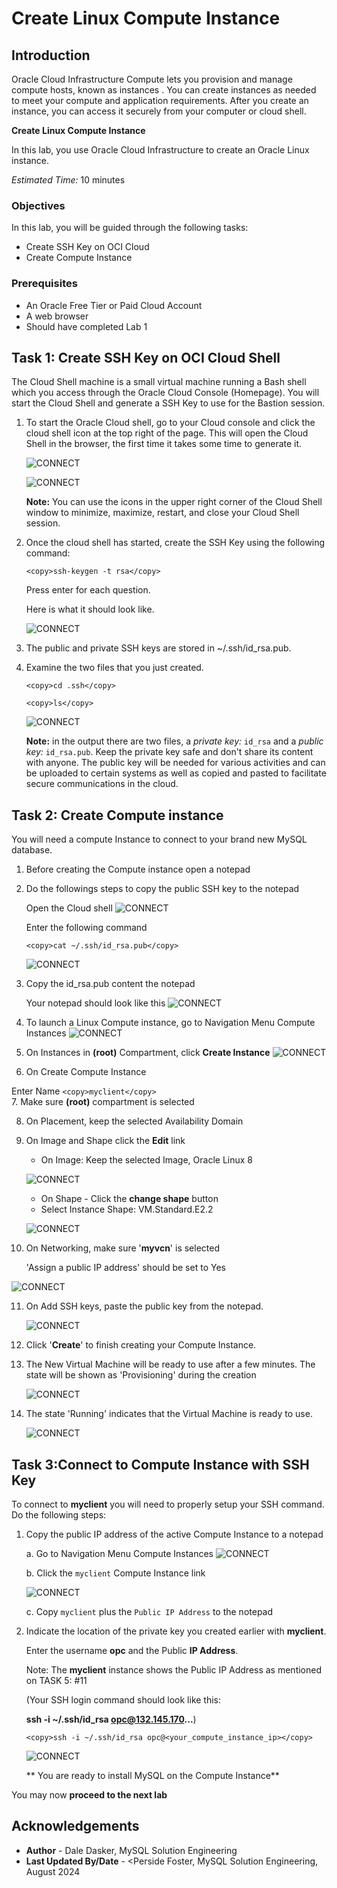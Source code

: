 # Create Linux Compute Instance


## Introduction

Oracle Cloud Infrastructure Compute lets you provision and manage compute hosts, known as instances . You can create instances as needed to meet your compute and application requirements. After you create an instance, you can access it securely from your computer or cloud shell.


**Create Linux Compute Instance**

In this lab, you use Oracle Cloud Infrastructure to create an Oracle Linux instance. 

_Estimated Time:_ 10 minutes



### Objectives

In this lab, you will be guided through the following tasks:

- Create SSH Key on OCI Cloud 
- Create Compute Instance

### Prerequisites

* An Oracle Free Tier or Paid Cloud Account
* A web browser
* Should have completed Lab 1

## Task 1: Create SSH Key on OCI Cloud Shell

The Cloud Shell machine is a small virtual machine running a Bash shell which you access through the Oracle Cloud Console (Homepage). You will start the Cloud Shell and generate a SSH Key to use  for the Bastion  session.

1.  To start the Oracle Cloud shell, go to your Cloud console and click the cloud shell icon at the top right of the page. This will open the Cloud Shell in the browser, the first time it takes some time to generate it.

    ![CONNECT](./images/cloudshellopen.png " ")

    ![CONNECT](./images/cloudshell01.png " ")

    **Note:**  You can use the icons in the upper right corner of the Cloud Shell window to minimize, maximize, restart, and close your Cloud Shell session.

2.  Once the cloud shell has started, create the SSH Key using the following command:

    ```
    <copy>ssh-keygen -t rsa</copy>
    ```
    
    Press enter for each question.
    
    Here is what it should look like.  
    
    ![CONNECT](./images/ssh-key01.png " ")

3.  The public  and  private SSH keys  are stored in ~/.ssh/id_rsa.pub.

4.  Examine the two files that you just created.

    ```
    <copy>cd .ssh</copy>
    ```
    
    ```
    <copy>ls</copy>
    ```

    ![CONNECT](./images/ssh-ls-01.png " ")

    **Note:**  in the output there are two files, a *private key:* `id_rsa` and a *public key:* `id_rsa.pub`. Keep the private key safe and don't share its content with anyone. The public key will be needed for various activities and can be uploaded to certain systems as well as copied and pasted to facilitate secure communications in the cloud.

## Task 2: Create Compute instance
You will need a compute Instance to connect to your brand new MySQL database. 

1. Before creating the Compute instance open a notepad 

2. Do the followings steps to copy the public SSH key to the  notepad 

    Open the Cloud shell
    ![CONNECT](./images/cloudshell-10.png " ")    

    Enter the following command  

    ```
    <copy>cat ~/.ssh/id_rsa.pub</copy>
    ``` 
    ![CONNECT](./images/cloudshell-11.png " ") 

3. Copy the id_rsa.pub content the notepad
        
    Your notepad should look like this
    ![CONNECT](./images/notepad-rsa-key-1.png " ")  

4. To launch a Linux Compute instance, go to 
    Navigation Menu
    Compute
    Instances
    ![CONNECT](./images/05compute01.png " ")

5. On Instances in **(root)** Compartment, click  **Create Instance**
    ![CONNECT](./images/05compute02-00.png " ")

6. On Create Compute Instance 

 Enter Name
    ```
    <copy>myclient</copy>
    ```   
7. Make sure **(root)** compartment is selected 

8. On Placement, keep the selected Availability Domain

9. On Image and Shape click the **Edit** link 
    - On Image: Keep the selected Image, Oracle Linux 8 

    ![CONNECT](./images/05compute03.png " ")  

    - On Shape - Click the **change shape** button
    - Select Instance Shape: VM.Standard.E2.2

    ![CONNECT](./images/05compute-shape.png " ")  

10. On Networking, make sure '**myvcn**' is selected

    'Assign a public IP address' should be set to Yes 
   
  ![CONNECT](./images/05compute04.png " ")

11. On Add SSH keys, paste the public key from the notepad. 
  
    ![CONNECT](./images/05compute-id-rsa-paste.png " ")

12. Click '**Create**' to finish creating your Compute Instance. 

13. The New Virtual Machine will be ready to use after a few minutes. The state will be shown as 'Provisioning' during the creation

    ![CONNECT](./images/05compute07.png " ")

14.	The state 'Running' indicates that the Virtual Machine is ready to use. 

    ![CONNECT](./images/05compute08-a.png " ")

## Task 3:Connect to Compute Instance with SSH Key

To connect to **myclient** you will need to properly setup your SSH command. Do the following steps:

1. Copy the public IP address of the active Compute Instance to a notepad

    a. Go to Navigation Menu 
    Compute 
    Instances
    ![CONNECT](./images/db-list.png " ")

    b. Click the `myclient` Compute Instance link
    
    ![CONNECT](./images/05compute08-b.png " ")
    
    c. Copy `myclient` plus  the `Public IP Address` to the notepad

    
2. Indicate the location of the private key you created earlier with **myclient**. 
    
    Enter the username **opc** and the Public **IP Address**.

    Note: The **myclient**  instance shows the  Public IP Address as mentioned on TASK 5: #11
    
    (Your SSH login command should look like this: 
    
    **ssh -i ~/.ssh/id_rsa opc@132.145.170...**) 

    ```
    <copy>ssh -i ~/.ssh/id_rsa opc@<your_compute_instance_ip></copy>
    ```
    ![CONNECT](./images/06connect01-signin.png " ")

    ** You are ready to install MySQL on the  Compute Instance**

You may now **proceed to the next lab**

## Acknowledgements
- **Author** - Dale Dasker, MySQL Solution Engineering
- **Last Updated By/Date** - <Perside Foster, MySQL Solution Engineering, August 2024
